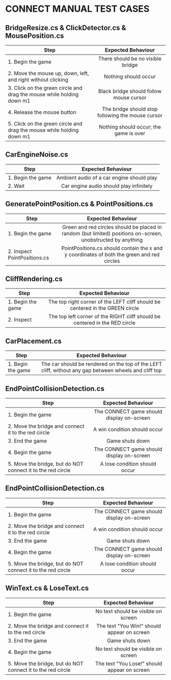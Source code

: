 # CONNECT MANUAL TEST CASES

## BridgeResize.cs & ClickDetector.cs & MousePosition.cs

| Step        | Expected Behaviour |
| ------------- |:-------------:|
| 1. Begin the game      | There should be no visible bridge |
| 2. Move the mouse up, down, left, and right without clicking     | Nothing should occur    |
| 3. Click on the green circle and drag the mouse while holding down m1     | Black bridge should follow mouse cursor    |
| 4. Release the mouse button     | The bridge should stop following the mouse cursor    |
| 5. Click on the green circle and drag the mouse while holding down m1    | Nothing should occur; the game is over    |

## CarEngineNoise.cs

| Step        | Expected Behaviour |
| ------------- |:-------------:|
| 1. Begin the game      | Ambient audio of a car engine should play |
| 2. Wait      | Car engine audio should play infinitely |

## GeneratePointPosition.cs & PointPositions.cs

| Step        | Expected Behaviour |
| ------------- |:-------------:|
| 1. Begin the game      | Green and red circles should be placed in random (but limited) positions on-screen, unobstructed by anything |
| 2. Inspect PointPositions.cs       | PointPositions.cs should contain the x and y coordinates of both the green and red circles |

## CliffRendering.cs

| Step        | Expected Behaviour |
| ------------- |:-------------:|
| 1. Begin the game      | The top right corner of the LEFT cliff should be centered in the GREEN circle |
| 2. Inspect       | The top left corner of the RIGHT cliff should be centered in the RED circle |

## CarPlacement.cs

| Step        | Expected Behaviour |
| ------------- |:-------------:|
| 1. Begin the game      | The car should be rendered on the top of the LEFT cliff, without any gap between wheels and cliff top |

## EndPointCollisionDetection.cs

| Step        | Expected Behaviour |
| ------------- |:-------------:|
| 1. Begin the game      | The CONNECT game should display on-screen |
| 2. Move the bridge and connect it to the red circle     | A win condition should occur |
| 3. End the game     | Game shuts down |
| 4. Begin the game      | The CONNECT game should display on-screen |
| 5. Move the bridge, but do NOT connect it to the red circle     | A lose condition should occur |

## EndPointCollisionDetection.cs

| Step        | Expected Behaviour |
| ------------- |:-------------:|
| 1. Begin the game      | The CONNECT game should display on-screen |
| 2. Move the bridge and connect it to the red circle     | A win condition should occur |
| 3. End the game     | Game shuts down |
| 4. Begin the game      | The CONNECT game should display on-screen |
| 5. Move the bridge, but do NOT connect it to the red circle     | A lose condition should occur |

## WinText.cs & LoseText.cs

| Step        | Expected Behaviour |
| ------------- |:-------------:|
| 1. Begin the game      | No text should be visible on screen |
| 2. Move the bridge and connect it to the red circle     | The text "You Win!" should appear on screen |
| 3. End the game     | Game shuts down |
| 4. Begin the game      | No text should be visible on screen |
| 5. Move the bridge, but do NOT connect it to the red circle     | The text "You Lose!" should appear on screen |